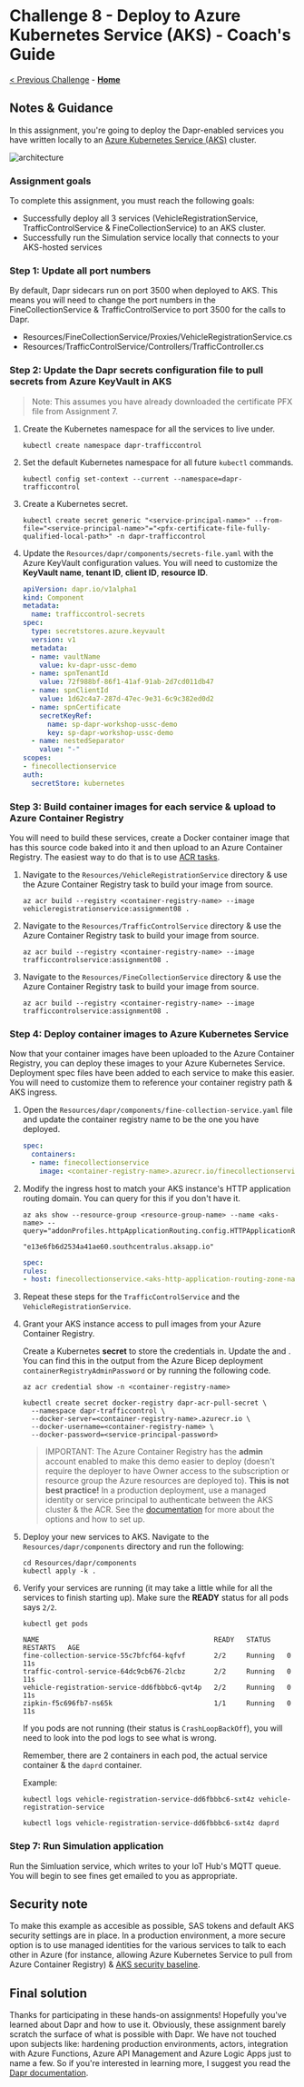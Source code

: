# Challenge 8 - Deploy to Azure Kubernetes Service (AKS) - Coach's Guide

[< Previous Challenge](./Solution-07.md) - **[Home](../README.md)**

## Notes & Guidance

In this assignment, you're going to deploy the Dapr-enabled services you have written locally to an [Azure Kubernetes Service (AKS)](https://docs.microsoft.com/en-us/azure/aks/) cluster.

![architecture](../images/Challenge-08/architecture.png)

### Assignment goals

To complete this assignment, you must reach the following goals:

- Successfully deploy all 3 services (VehicleRegistrationService, TrafficControlService & FineCollectionService) to an AKS cluster.
- Successfully run the Simulation service locally that connects to your AKS-hosted services

### Step 1: Update all port numbers

By default, Dapr sidecars run on port 3500 when deployed to AKS. This means you will need to change the port numbers in the FineCollectionService & TrafficControlService to port 3500 for the calls to Dapr.

- Resources/FineCollectionService/Proxies/VehicleRegistrationService.cs
- Resources/TrafficControlService/Controllers/TrafficController.cs

### Step 2: Update the Dapr secrets configuration file to pull secrets from Azure KeyVault in AKS

> Note: This assumes you have already downloaded the certificate PFX file from Assignment 7.

1.  Create the Kubernetes namespace for all the services to live under.

    ```shell
    kubectl create namespace dapr-trafficcontrol
    ```

1.  Set the default Kubernetes namespace for all future `kubectl` commands.

    ```shell
    kubectl config set-context --current --namespace=dapr-trafficcontrol
    ```

1.  Create a Kubernetes secret.

    ```shell
    kubectl create secret generic "<service-principal-name>" --from-file="<service-principal-name>"="<pfx-certificate-file-fully-qualified-local-path>" -n dapr-trafficcontrol
    ```

1.  Update the ```Resources/dapr/components/secrets-file.yaml``` with the Azure KeyVault configuration values. You will need to customize the **KeyVault name**, **tenant ID**, **client ID**, **resource ID**.

    ```yaml
    apiVersion: dapr.io/v1alpha1
    kind: Component
    metadata:
      name: trafficcontrol-secrets
    spec:
      type: secretstores.azure.keyvault
      version: v1
      metadata:
      - name: vaultName
        value: kv-dapr-ussc-demo
      - name: spnTenantId
        value: 72f988bf-86f1-41af-91ab-2d7cd011db47
      - name: spnClientId
        value: 1d62c4a7-287d-47ec-9e31-6c9c382ed0d2
      - name: spnCertificate
        secretKeyRef:
          name: sp-dapr-workshop-ussc-demo
          key: sp-dapr-workshop-ussc-demo
      - name: nestedSeparator
        value: "-"
    scopes:
    - finecollectionservice   
    auth:
      secretStore: kubernetes

### Step 3: Build container images for each service & upload to Azure Container Registry

You will need to build these services, create a Docker container image that has this source code baked into it and then upload to an Azure Container Registry. The easiest way to do that is to use [ACR tasks](https://docs.microsoft.com/en-us/azure/container-registry/container-registry-tasks-overview).

1. 	Navigate to the `Resources/VehicleRegistrationService` directory & use the Azure Container Registry task to build your image from source.

    ```shell
    az acr build --registry <container-registry-name> --image vehicleregistrationservice:assignment08 .
    ```

1. 	Navigate to the `Resources/TrafficControlService` directory & use the Azure Container Registry task to build your image from source.

    ```shell
    az acr build --registry <container-registry-name> --image trafficcontrolservice:assignment08 .
    ```

1. 	Navigate to the `Resources/FineCollectionService` directory & use the Azure Container Registry task to build your image from source.
  
    ```shell
    az acr build --registry <container-registry-name> --image trafficcontrolservice:assignment08 .		
    ```

### Step 4: Deploy container images to Azure Kubernetes Service

Now that your container images have been uploaded to the Azure Container Registry, you can deploy these images to your Azure Kubernetes Service. Deployment spec files have been added to each service to make this easier. You will need to customize them to reference your container registry path & AKS ingress.

1.	Open the `Resources/dapr/components/fine-collection-service.yaml` file and update the container registry name to be the one you have deployed.

    ```yaml
    spec:
      containers:
      - name: finecollectionservice
        image: <container-registry-name>.azurecr.io/finecollectionservice:assignment08
    ```

1.	Modify the ingress host to match your AKS instance's HTTP application routing domain. You can query for this if you don't have it.

    ```shell
    az aks show --resource-group <resource-group-name> --name <aks-name> --query="addonProfiles.httpApplicationRouting.config.HTTPApplicationRoutingZoneName"
    ```

    ```shell
    "e13e6fb6d2534a41ae60.southcentralus.aksapp.io"
    ```

    ```yaml
    spec:
    rules:
    - host: finecollectionservice.<aks-http-application-routing-zone-name>
    ```
    
1.  Repeat these steps for the `TrafficControlService` and the `VehicleRegistrationService`.

1.  Grant your AKS instance access to pull images from your Azure Container Registry.

    Create a Kubernetes **secret** to store the credentials in. Update the **<container-registry-name>** and **<container-registry-password>**. You can find this in the output from the Azure Bicep deployment `containerRegistryAdminPassword` or by running the following code.

    ```shell
    az acr credential show -n <container-registry-name>
    ```

    ```shell
    kubectl create secret docker-registry dapr-acr-pull-secret \
      --namespace dapr-trafficcontrol \
      --docker-server=<container-registry-name>.azurecr.io \
      --docker-username=<container-registry-name> \
      --docker-password=<service-principal-password>
    ```

    > IMPORTANT: The Azure Container Registry has the **admin** account enabled to make this demo easier to deploy (doesn't require the deployer to have Owner access to the subscription or resource group the Azure resources are deployed to). **This is not best practice!** In a production deployment, use a managed identity or service principal to authenticate between the AKS cluster & the ACR. See the [documentation](https://docs.microsoft.com/en-us/azure/container-registry/container-registry-authentication?tabs=azure-cli) for more about the options and how to set up.

1. 	Deploy your new services to AKS. Navigate to the `Resources/dapr/components` directory and run the following:

    ```shell
    cd Resources/dapr/components
    kubectl apply -k .
    ```

1.	Verify your services are running (it may take a little while for all the services to finish starting up). Make sure the **READY** status for all pods says `2/2`.

    ```shell
    kubectl get pods
    ```

    ```shell
    NAME                                           READY   STATUS    RESTARTS   AGE
    fine-collection-service-55c7bfcf64-kqfvf       2/2     Running   0          11s
    traffic-control-service-64dc9cb676-2lcbz       2/2     Running   0          11s
    vehicle-registration-service-dd6fbbbc6-qvt4p   2/2     Running   0          11s
    zipkin-f5c696fb7-ns65k                         1/1     Running   0          11s
    ```

    If you pods are not running (their status is `CrashLoopBackOff`), you will need to look into the pod logs to see what is wrong.

    Remember, there are 2 containers in each pod, the actual service container & the `daprd` container.

    Example:

    ```shell
    kubectl logs vehicle-registration-service-dd6fbbbc6-sxt4z vehicle-registration-service
    
    kubectl logs vehicle-registration-service-dd6fbbbc6-sxt4z daprd
    ```

### Step 7: Run Simulation application

Run the Simluation service, which writes to your IoT Hub's MQTT queue. You will begin to see fines get emailed to you as appropriate.

## Security note

To make this example as accesible as possible, SAS tokens and default AKS security settings are in place. In a production environment, a more secure option is to use managed identities for the various services to talk to each other in Azure (for instance, allowing Azure Kubernetes Service to pull from Azure Container Registry) & [AKS security baseline](https://github.com/mspnp/aks-fabrikam-dronedelivery).

## Final solution

Thanks for participating in these hands-on assignments! Hopefully you've learned about Dapr and how to use it. Obviously, these assignment barely scratch the surface of what is possible with Dapr. We have not touched upon subjects like: hardening production environments, actors, integration with Azure Functions, Azure API Management and Azure Logic Apps just to name a few. So if you're interested in learning more, I suggest you read the [Dapr documentation](https://docs.dapr.io).
